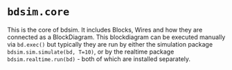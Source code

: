 # `bdsim.core`

This is the core of bdsim. It includes Blocks, Wires and how they are connected as a BlockDiagram. This blockdiagram can be executed manually via `bd.exec()` but typically they are run by either the simulation package `bdsim.sim.simulate(bd, T=10)`, or by the realtime package `bdsim.realtime.run(bd)` - both of which are installed separately.
